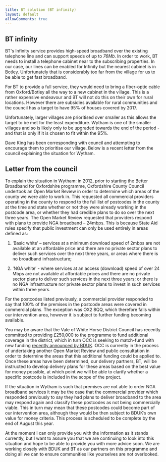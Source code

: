 ```yaml
---
title: BT solution (BT infinity)
layout: default
allowComments: true
---
```


## BT infinity

BT's Infinity service provides high-speed broadband over the existing telephone line and can support
speeds of up to *76Mb*. In order to work, BT needs to install a telephone cabinet near to the
subscribing properties. In our case, our lines can be enabled for Infinity but the nearest cabinet
is in Botley. Unfortunately that is considerably too far from the village for us to be able to get
fast broadband.

For BT to provide a full service, they would need to bring a fiber-optic cable from Oxford/Botley
all the way to a new cabinet in the village. This is a rather expensive endeavour and BT will not
do this on their own for rural locations. However there are subsidies available for rural
communities and the council has a target to have 95% of houses covered by 2017.

Unfortunately, larger villages are prioritised over smaller as this allows the target to be met
for the least expenditure. Wytham is one of the smaller villages and so is likely only to be
upgraded towards the end of the period - and that is only if it is chosen to fit within the 95%.

Dave King has been corresponding with council and attempting to encourage them to prioritise our
village. Below is a recent letter from the council explaining the situation for Wytham.

## Letter from the council

To explain the situation in Wytham: in 2012, prior to starting the Better Broadband for Oxfordshire
programme, Oxfordshire County Council undertook an Open Market Review in order to determine which
areas of the county we were able to work in. This requested all commercial providers operating in
the county to respond to the full list of postcodes in the county at the time and state whether or
not they were already working in the postcode area, or whether they had credible plans to do so
over the next three years. The Open Market Review requested that providers respond with plans to
provide NGA broadband – 24mbps. This is because State Aid rules specify that public investment can
only be used entirely in areas defined as:
 

1. ‘Basic white’ – services at a minimum download speed of 2mbps are not available at an affordable 
price and there are no private sector plans to deliver such services over the next three years, or
areas where there is no broadband infrastructure;

2. ‘NGA white’ - where services at an access (download) speed of over 24 Mbps are not available at 
affordable prices and there are no private sector plans to deliver such services in the next three
years; or there is no NGA infrastructure nor private sector plans to invest in such services within
three years.

For the postcodes listed previously, a commercial provider responded to say that 100% of the
premises in the postcode areas were covered in commercial plans. The exception was OX2 8QQ, which
therefore falls within our intervention area, however it is subject to further funding becoming
available.

 

You may be aware that the Vale of White Horse District Council has recently committed to providing 
£250,000 to the programme to fund additional coverage in the district, which in turn OCC is seeking
to match-fund with new funding [recently announced by BDUK](https://www.gov.uk/government/news/250m-boost-taking-superfast-broadband-further-and-faster--251).
OCC is currently in the process of undertaking another Open Market Review and public consultation
in order to determine the areas that this additional funding could be applied to. Once these areas
have been determined, our delivery partners, BT, will be instructed to develop delivery plans for
these areas based on the best value for money possible, at which point we will be able to clarify
whether a specific postcode is included in the scope of the project.

If the situation in Wytham is such that premises are not able to order NGA broadband services it
may be the case that the commercial provider which responded previously to say they had plans to
deliver broadband to the area may respond again and classify these postcodes as not being
commercially viable. This in turn may mean that these postcodes could become part of our
intervention area, although they would be then subject to BDUK’s own value for money criteria.
This process is scheduled to be complete by the end of August this year. 

At the moment I can only provide you with the information as it stands currently, but I want to
assure you that we are continuing to look into this situation and hope to be able to provide you
with more advice soon. We are working closely with BDUK and BT as our partners on this programme
and doing all we can to ensure communities like yourselves are not overlooked.
